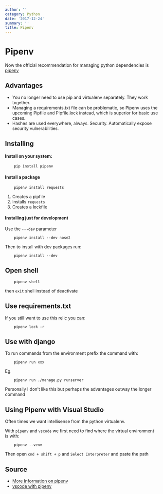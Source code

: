 ```yaml
---
author: ''
category: Python
date: '2017-12-24'
summary: ''
title: Pipenv
---
```

# Pipenv

Now the official recommendation for managing python dependencies is [pipenv](https://docs.pipenv.org/)

## Advantages

* You no longer need to use pip and virtualenv separately. They work together.
* Managing a requirements.txt file can be problematic, so Pipenv uses the upcoming Pipfile and Pipfile.lock instead, which is superior for basic use cases.
* Hashes are used everywhere, always. Security. Automatically expose security vulnerabilities.

## Installing

#### Install on your system:

        pip install pipenv

#### Install a package

        pipenv install requests

1. Creates a pipfile
2. Installs `requests`
3. Creates a lockfile

#### Installing just for development

Use the `---dev` parameter

        pipenv install --dev nose2

Then to install with dev packages run:

        pipenv install --dev


## Open shell

        pipenv shell

then `exit` shell instead of deactivate

## Use requirements.txt

If you still want to use this relic you can:

        pipenv lock -r

## Use with django

To run commands from the environment prefix the command with:

        pipenv run xxx

Eg.

        pipenv run ./manage.py runserver

Personally I don't like this but perhaps the advantages outway the longer command

## Using Pipenv with Visual Studio

Often times we want intellisense from the python virtualenv.

With `pipenv` and `vscode` we first need to find where the virtual environment is with:

        pipenv --venv

Then open `cmd + shift + p` and `Select Interpreter` and paste the path

## Source

* [More Information on pipenv](https://docs.pipenv.org/)
* [vscode with pipenv](https://olav.it/2017/03/04/pipenv-visual-studio-code/)